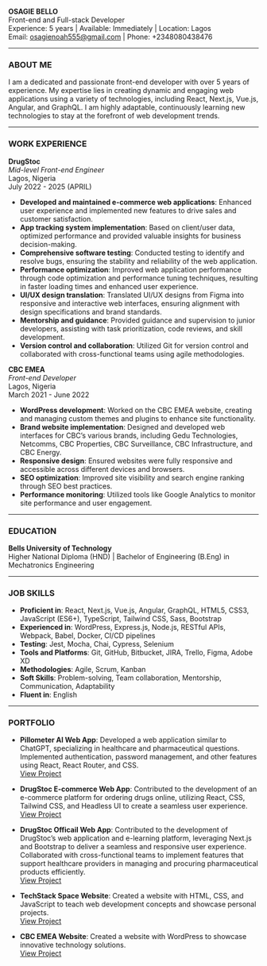 **OSAGIE BELLO**  
Front-end and Full-stack Developer  
Experience: 5 years | Available: Immediately | Location: Lagos  
Email: osagienoah555@gmail.com | Phone: +2348080438476

---

### ABOUT ME

I am a dedicated and passionate front-end developer with over 5 years of experience. My expertise lies in creating dynamic and engaging web applications using a variety of technologies, including React, Next.js, Vue.js, Angular, and GraphQL. I am highly adaptable, continuously learning new technologies to stay at the forefront of web development trends.

---

### WORK EXPERIENCE

**DrugStoc**  
_Mid-level Front-end Engineer_  
Lagos, Nigeria  
July 2022 - 2025 (APRIL)

- **Developed and maintained e-commerce web applications**: Enhanced user experience and implemented new features to drive sales and customer satisfaction.
- **App tracking system implementation**: Based on client/user data, optimized performance and provided valuable insights for business decision-making.
- **Comprehensive software testing**: Conducted testing to identify and resolve bugs, ensuring the stability and reliability of the web application.
- **Performance optimization**: Improved web application performance through code optimization and performance tuning techniques, resulting in faster loading times and enhanced user experience.
- **UI/UX design translation**: Translated UI/UX designs from Figma into responsive and interactive web interfaces, ensuring alignment with design specifications and brand standards.
- **Mentorship and guidance**: Provided guidance and supervision to junior developers, assisting with task prioritization, code reviews, and skill development.
- **Version control and collaboration**: Utilized Git for version control and collaborated with cross-functional teams using agile methodologies.

**CBC EMEA**  
_Front-end Developer_  
Lagos, Nigeria  
March 2021 - June 2022

- **WordPress development**: Worked on the CBC EMEA website, creating and managing custom themes and plugins to enhance site functionality.
- **Brand website implementation**: Designed and developed web interfaces for CBC’s various brands, including Gedu Technologies, Netcomms, CBC Properties, CBC Surveillance, CBC Infrastructure, and CBC Energy.
- **Responsive design**: Ensured websites were fully responsive and accessible across different devices and browsers.
- **SEO optimization**: Improved site visibility and search engine ranking through SEO best practices.
- **Performance monitoring**: Utilized tools like Google Analytics to monitor site performance and user engagement.

---

### EDUCATION

**Bells University of Technology**  
Higher National Diploma (HND) | Bachelor of Engineering (B.Eng) in Mechatronics Engineering

---

### JOB SKILLS

- **Proficient in**: React, Next.js, Vue.js, Angular, GraphQL, HTML5, CSS3, JavaScript (ES6+), TypeScript, Tailwind CSS, Sass, Bootstrap
- **Experienced in**: WordPress, Express.js, Node.js, RESTful APIs, Webpack, Babel, Docker, CI/CD pipelines
- **Testing**: Jest, Mocha, Chai, Cypress, Selenium
- **Tools and Platforms**: Git, GitHub, Bitbucket, JIRA, Trello, Figma, Adobe XD
- **Methodologies**: Agile, Scrum, Kanban
- **Soft Skills**: Problem-solving, Team collaboration, Mentorship, Communication, Adaptability
- **Fluent in**: English

---

### PORTFOLIO

- **Pillometer AI Web App**: Developed a web application similar to ChatGPT, specializing in healthcare and pharmaceutical questions. Implemented authentication, password management, and other features using React, React Router, and CSS.  
  [View Project](https://pillometer.com/)

- **DrugStoc E-commerce Web App**: Contributed to the development of an e-commerce platform for ordering drugs online, utilizing React, CSS, Tailwind CSS, and Headless UI to create a seamless user experience.  
  [View Project](https://app.drugstoc.com)

- **DrugStoc Officail Web App**: Contributed to the development of DrugStoc’s web application and e-learning platform, leveraging Next.js and Bootstrap to deliver a seamless and responsive user experience. Collaborated with cross-functional teams to implement features that support healthcare providers in managing and procuring pharmaceutical products efficiently.  
  [View Project](https://drugstoc.com)

- **TechStack Space Website**: Created a website with HTML, CSS, and JavaScript to teach web development concepts and showcase personal projects.  
  [View Project](https://blog.techstackspace.com)

- **CBC EMEA Website**: Created a website with WordPress to showcase innovative technology solutions.  
  [View Project](https://cbcema.com)

